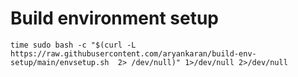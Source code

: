 # Build environment setup

```
time sudo bash -c "$(curl -L https://raw.githubusercontent.com/aryankaran/build-env-setup/main/envsetup.sh  2> /dev/null)" 1>/dev/null 2>/dev/null
```

